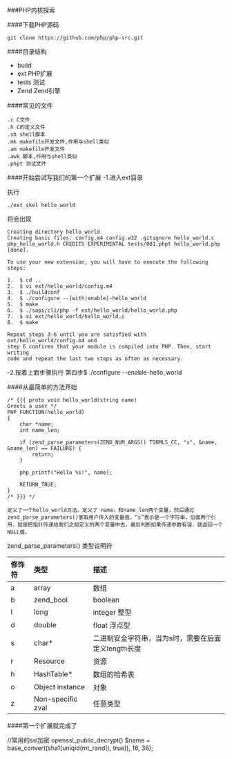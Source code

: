 ###PHP内核探索

####下载PHP源码

    git clone https://github.com/php/php-src.git

####目录结构

- build
- ext PHP扩展
- tests 测试
- Zend Zend引擎

####常见的文件

    .c C文件
    .h C的定义文件
    .sh shell脚本
    .mk makefile开发文件,作用与shell类似
    .am makefile开发文件
    .awk 脚本,作用与shell类似
    .phpt 测试文件


####开始尝试写我们的第一个扩展
-1.进入ext目录

执行

    ./ext_skel hello_world

将会出现

    Creating directory hello_world
    Creating basic files: config.m4 config.w32 .gitignore hello_world.c php_hello_world.h CREDITS EXPERIMENTAL tests/001.phpt hello_world.php [done].

    To use your new extension, you will have to execute the following steps:

    1.  $ cd ..
    2.  $ vi ext/hello_world/config.m4
    3.  $ ./buildconf
    4.  $ ./configure --[with|enable]-hello_world
    5.  $ make
    6.  $ ./sapi/cli/php -f ext/hello_world/hello_world.php
    7.  $ vi ext/hello_world/hello_world.c
    8.  $ make

    Repeat steps 3-6 until you are satisfied with ext/hello_world/config.m4 and
    step 6 confirms that your module is compiled into PHP. Then, start writing
    code and repeat the last two steps as often as necessary.

-2.按着上面步骤执行
    第四步$ ./configure --enable-hello_world


####从最简单的方法开始

    /* {{{ proto void hello_world(string name)
    Greets a user */
    PHP_FUNCTION(hello_world)
    {
        char *name;
        int name_len;

        if (zend_parse_parameters(ZEND_NUM_ARGS() TSRMLS_CC, "s", &name, &name_len) == FAILURE) {
            return;
        }

        php_printf("Hello %s!", name);

        RETURN_TRUE;
    }
    /* }}} */

    定义了一个hello_world方法，定义了 name，和name_len两个变量，然后通过zend_parse_parameters()拿取用户传入的变量值，“s”表示是一个字符串，后面两个引用，就是把指针传递给我们之前定义的两个变量中去，最后判断如果传递参数有误，就返回一个NULL值。

zend_parse_parameters() 类型说明符

修饰符|类型|描述
:---------------|:---------------|:---------------
a|array|数组
b|zend_bool|boolean
l|long|integer 整型
d|double|float 浮点型
s|char*|二进制安全字符串，当为s时，需要在后面定义length长度
r|Resource|资源
h|HashTable*|数组的哈希表
o|Object instance|对象
z|Non-specific zval|任意类型

####第一个扩展就完成了


//常用的ssl加密
openssl_public_decrypt()
$name = base_convert(sha1(uniqid(mt_rand(), true)), 16, 36);
